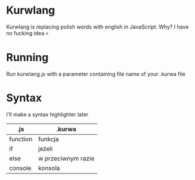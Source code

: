 # Kurwlang

Kurwlang is replacing polish words with english in JavaScript. Why? I have no fucking idea 💀

# Running

Run kurwlang.js with a parameter containing file name of your .kurwa file

# Syntax

I'll make a syntax highlighter later

| .js      | .kurwa             |
| -------- | ------------------ |
| function | funkcja            |
| if       | jeżeli             |
| else     | w przeciwnym razie |
| console  | konsola            |

